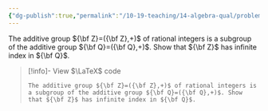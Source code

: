 ```yaml
---
{"dg-publish":true,"permalink":"/10-19-teaching/14-algebra-qual/problem-bank/pool-problems/group-theory/the-integers-as-a-subgroup-of-the-rationals/","tags":["group_theory"],"updated":"2025-09-10T09:13:00-07:00"}
---
```


The additive group ${\bf Z}=({\bf Z},+)$ of rational integers is a subgroup of the additive group ${\bf Q}=({\bf Q},+)$. Show that ${\bf Z}$ has infinite index in ${\bf Q}$.

> [!info]- View $\LaTeX$ code
> ```
> The additive group ${\bf Z}=({\bf Z},+)$ of rational integers is a subgroup of the additive group ${\bf Q}=({\bf Q},+)$. Show that ${\bf Z}$ has infinite index in ${\bf Q}$.
> ```
